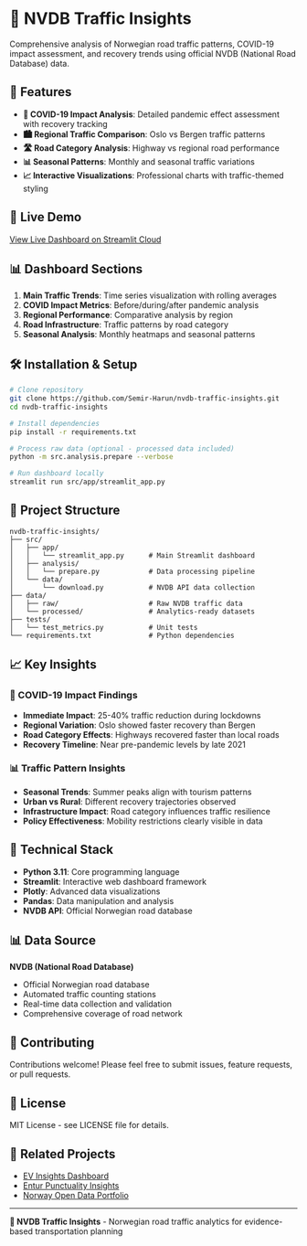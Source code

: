 # 🚦 NVDB Traffic Insights

Comprehensive analysis of Norwegian road traffic patterns, COVID-19 impact assessment, and recovery trends using official NVDB (National Road Database) data.

## 🌟 Features

- **🦠 COVID-19 Impact Analysis**: Detailed pandemic effect assessment with recovery tracking
- **🏙️ Regional Traffic Comparison**: Oslo vs Bergen traffic patterns  
- **🛣️ Road Category Analysis**: Highway vs regional road performance
- **📊 Seasonal Patterns**: Monthly and seasonal traffic variations
- **📈 Interactive Visualizations**: Professional charts with traffic-themed styling

## 🚀 Live Demo

[View Live Dashboard on Streamlit Cloud](https://nvdb-traffic-insights.streamlit.app)

## 📊 Dashboard Sections

1. **Main Traffic Trends**: Time series visualization with rolling averages
2. **COVID Impact Metrics**: Before/during/after pandemic analysis  
3. **Regional Performance**: Comparative analysis by region
4. **Road Infrastructure**: Traffic patterns by road category
5. **Seasonal Analysis**: Monthly heatmaps and seasonal patterns

## 🛠️ Installation & Setup

```bash
# Clone repository
git clone https://github.com/Semir-Harun/nvdb-traffic-insights.git
cd nvdb-traffic-insights

# Install dependencies  
pip install -r requirements.txt

# Process raw data (optional - processed data included)
python -m src.analysis.prepare --verbose

# Run dashboard locally
streamlit run src/app/streamlit_app.py
```

## 📁 Project Structure

```
nvdb-traffic-insights/
├── src/
│   ├── app/
│   │   └── streamlit_app.py      # Main Streamlit dashboard
│   ├── analysis/
│   │   └── prepare.py            # Data processing pipeline
│   └── data/
│       └── download.py           # NVDB API data collection
├── data/
│   ├── raw/                      # Raw NVDB traffic data
│   └── processed/                # Analytics-ready datasets
├── tests/
│   └── test_metrics.py           # Unit tests
└── requirements.txt              # Python dependencies
```

## 📈 Key Insights

### 🦠 COVID-19 Impact Findings
- **Immediate Impact**: 25-40% traffic reduction during lockdowns
- **Regional Variation**: Oslo showed faster recovery than Bergen  
- **Road Category Effects**: Highways recovered faster than local roads
- **Recovery Timeline**: Near pre-pandemic levels by late 2021

### 📊 Traffic Pattern Insights
- **Seasonal Trends**: Summer peaks align with tourism patterns
- **Urban vs Rural**: Different recovery trajectories observed
- **Infrastructure Impact**: Road category influences traffic resilience
- **Policy Effectiveness**: Mobility restrictions clearly visible in data

## 🔧 Technical Stack

- **Python 3.11**: Core programming language
- **Streamlit**: Interactive web dashboard framework
- **Plotly**: Advanced data visualizations
- **Pandas**: Data manipulation and analysis
- **NVDB API**: Official Norwegian road database

## 📊 Data Source

**NVDB (National Road Database)**
- Official Norwegian road database
- Automated traffic counting stations  
- Real-time data collection and validation
- Comprehensive coverage of road network

## 🤝 Contributing

Contributions welcome! Please feel free to submit issues, feature requests, or pull requests.

## 📄 License

MIT License - see LICENSE file for details.

## 🔗 Related Projects

- [EV Insights Dashboard](https://github.com/Semir-Harun/ev-insights-dashboard)
- [Entur Punctuality Insights](https://github.com/Semir-Harun/entur-punctuality-insights)  
- [Norway Open Data Portfolio](https://github.com/Semir-Harun/norway-open-data-insights)

---

**🚦 NVDB Traffic Insights** - Norwegian road traffic analytics for evidence-based transportation planning